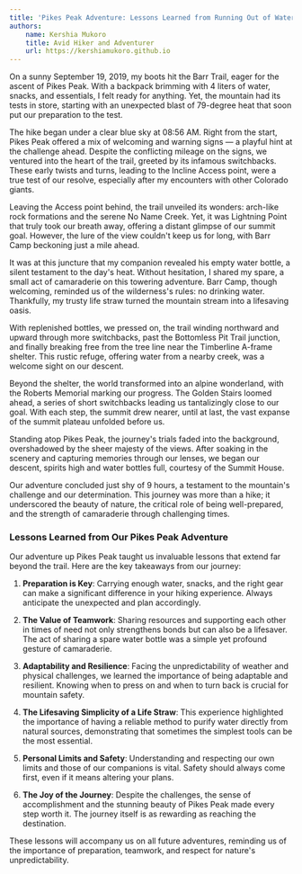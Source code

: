 ```yaml
---
title: 'Pikes Peak Adventure: Lessons Learned from Running Out of Water'
authors:
    name: Kershia Mukoro
    title: Avid Hiker and Adventurer
    url: https://kershiamukoro.github.io
---
```






On a sunny September 19, 2019, my boots hit the Barr Trail, eager for the ascent of Pikes Peak. With a backpack brimming with 4 liters of water, snacks, and essentials, I felt ready for anything. Yet, the mountain had its tests in store, starting with an unexpected blast of 79-degree heat that soon put our preparation to the test.

<!--truncate-->

The hike began under a clear blue sky at 08:56 AM. Right from the start, Pikes Peak offered a mix of welcoming and warning signs — a playful hint at the challenge ahead. Despite the conflicting mileage on the signs, we ventured into the heart of the trail, greeted by its infamous switchbacks. These early twists and turns, leading to the Incline Access point, were a true test of our resolve, especially after my encounters with other Colorado giants.

Leaving the Access point behind, the trail unveiled its wonders: arch-like rock formations and the serene No Name Creek. Yet, it was Lightning Point that truly took our breath away, offering a distant glimpse of our summit goal. However, the lure of the view couldn't keep us for long, with Barr Camp beckoning just a mile ahead.

It was at this juncture that my companion revealed his empty water bottle, a silent testament to the day's heat. Without hesitation, I shared my spare, a small act of camaraderie on this towering adventure. Barr Camp, though welcoming, reminded us of the wilderness's rules: no drinking water. Thankfully, my trusty life straw turned the mountain stream into a lifesaving oasis.

With replenished bottles, we pressed on, the trail winding northward and upward through more switchbacks, past the Bottomless Pit Trail junction, and finally breaking free from the tree line near the Timberline A-frame shelter. This rustic refuge, offering water from a nearby creek, was a welcome sight on our descent.

Beyond the shelter, the world transformed into an alpine wonderland, with the Roberts Memorial marking our progress. The Golden Stairs loomed ahead, a series of short switchbacks leading us tantalizingly close to our goal. With each step, the summit drew nearer, until at last, the vast expanse of the summit plateau unfolded before us.

Standing atop Pikes Peak, the journey's trials faded into the background, overshadowed by the sheer majesty of the views. After soaking in the scenery and capturing memories through our lenses, we began our descent, spirits high and water bottles full, courtesy of the Summit House.

Our adventure concluded just shy of 9 hours, a testament to the mountain's challenge and our determination. This journey was more than a hike; it underscored the beauty of nature, the critical role of being well-prepared, and the strength of camaraderie through challenging times.

### Lessons Learned from Our Pikes Peak Adventure

Our adventure up Pikes Peak taught us invaluable lessons that extend far beyond the trail. Here are the key takeaways from our journey:

1. **Preparation is Key**: Carrying enough water, snacks, and the right gear can make a significant difference in your hiking experience. Always anticipate the unexpected and plan accordingly.

2. **The Value of Teamwork**: Sharing resources and supporting each other in times of need not only strengthens bonds but can also be a lifesaver. The act of sharing a spare water bottle was a simple yet profound gesture of camaraderie.

3. **Adaptability and Resilience**: Facing the unpredictability of weather and physical challenges, we learned the importance of being adaptable and resilient. Knowing when to press on and when to turn back is crucial for mountain safety.

4. **The Lifesaving Simplicity of a Life Straw**: This experience highlighted the importance of having a reliable method to purify water directly from natural sources, demonstrating that sometimes the simplest tools can be the most essential.

5. **Personal Limits and Safety**: Understanding and respecting our own limits and those of our companions is vital. Safety should always come first, even if it means altering your plans.

6. **The Joy of the Journey**: Despite the challenges, the sense of accomplishment and the stunning beauty of Pikes Peak made every step worth it. The journey itself is as rewarding as reaching the destination.


These lessons will accompany us on all future adventures, reminding us of the importance of preparation, teamwork, and respect for nature's unpredictability.
